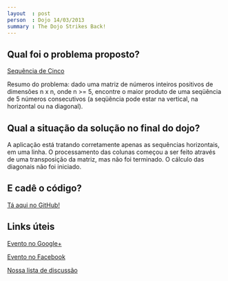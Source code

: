 ```yaml
---
layout  : post
person  : Dojo 14/03/2013
summary : The Dojo Strikes Back!
---
```

## Qual foi o problema proposto?

[Sequência de Cinco](http://dojopuzzles.com/problemas/exibe/sequencia-de-cinco/)

Resumo do problema: dado uma matriz de números inteiros positivos de dimensões n x n, onde n >= 5, encontre o maior produto de uma seqüência de 5 números consecutivos (a seqüência pode estar na vertical, na horizontal ou na diagonal).

## Qual a situação da solução no final do dojo?

A aplicação está tratando corretamente apenas as sequências horizontais, em uma linha. O processamento das colunas começou a ser feito através de uma transposição da matriz, mas não foi terminado. O cálculo das diagonais não foi iniciado.

## E cadê o código?

[Tá aqui no GitHub!](https://github.com/dojo-se/sequencia_de_5)

## Links úteis

[Evento no Google+](https://plus.google.com/events/c69kvlmh7dhrlvdnqdhnom4po0g?authkey=CNX47bjI76S4Wg)

[Evento no Facebook](https://www.facebook.com/events/516311948407925/)

[Nossa lista de discussão](https://groups.google.com/forum/?fromgroups#!forum/dojo-se)